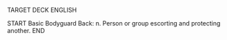 TARGET DECK
ENGLISH

START
Basic
Bodyguard
Back: n. Person or group escorting and protecting another.
END
